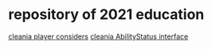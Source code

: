 # repository of 2021 education

[cleania player considers](https://niiok.github.io/inha_ARAI_2021/CLEANIA/player_class.html)
[cleania AbilityStatus interface](https://niiok.github.io/inha_ARAI_2021/CLEANIA/ability_status_interface.html)